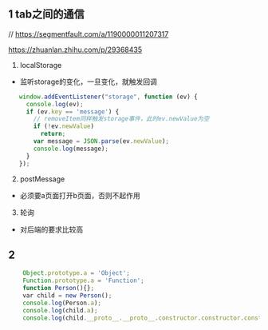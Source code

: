 ##  1 tab之间的通信
// https://segmentfault.com/a/1190000011207317

https://zhuanlan.zhihu.com/p/29368435

1. localStorage
 - 监听storage的变化，一旦变化，就触发回调
 ```js
    window.addEventListener("storage", function (ev) {
      console.log(ev);
      if (ev.key == 'message') {
        // removeItem同样触发storage事件，此时ev.newValue为空
        if (!ev.newValue)
          return;
        var message = JSON.parse(ev.newValue);
        console.log(message);
      }
    });
 ```

2. postMessage
 - 必须要a页面打开b页面，否则不起作用

3. 轮询
 - 对后端的要求比较高

## 2 
```js
    Object.prototype.a = 'Object';
    Function.prototype.a = 'Function';
    function Person(){};       
    var child = new Person();
    console.log(Person.a); 
    console.log(child.a); 
    console.log(child.__proto__.__proto__.constructor.constructor.constructor);
```